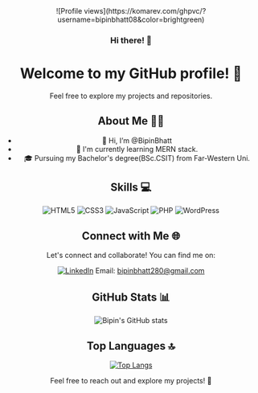<div align="center">
![Profile views](https://komarev.com/ghpvc/?username=bipinbhatt08&color=brightgreen)

### Hi there! 👋

<!--
**bipinbhatt08/bipinbhatt08** is a ✨ _special_ ✨ repository because its `README.md` (this file) appears on your GitHub profile.

Here are some ideas to get you started:

- 🔭 I’m currently working on ...
- 🌱 I’m currently learning ...
- 👯 I’m looking to collaborate on ...
- 🤔 I’m looking for help with ...
- 💬 Ask me about ...
- 📫 How to reach me: ...
- 😄 Pronouns: ...
- ⚡ Fun fact: ...
-->

# Welcome to my GitHub profile! 🚀

Feel free to explore my projects and repositories.

## About Me 🙋‍♂️

- 👋 Hi, I’m @BipinBhatt
- 🌱 I'm currently learning MERN stack.
- 🎓 Pursuing my Bachelor's degree(BSc.CSIT) from Far-Western Uni.

## Skills 💻

![HTML5](https://img.shields.io/badge/HTML5-🌟-orange?style=flat&logo=html5)
![CSS3](https://img.shields.io/badge/CSS3-🌟-blue?style=flat&logo=css3)
![JavaScript](https://img.shields.io/badge/JavaScript-🌟-yellow?style=flat&logo=javascript)
![PHP](https://img.shields.io/badge/PHP-🌟-purple?style=flat&logo=php)
![WordPress](https://img.shields.io/badge/WordPress-🌟-blue?style=flat&logo=wordpress)

## Connect with Me 🌐

Let's connect and collaborate! You can find me on:

[![LinkedIn](https://img.shields.io/badge/LinkedIn-Connect-blue?style=flat&logo=linkedin)](https://www.linkedin.com/in/bipin-bhatt-a6a11b233/)
Email: [bipinbhatt280@gmail.com](mailto:bipinbhatt280@gmail.com)

## GitHub Stats 📊

![Bipin's GitHub stats](https://github-readme-stats.vercel.app/api?username=bipinbhatt08&show_icons=true&hide=prs&theme=radical)

## Top Languages 🔝

[![Top Langs](https://github-readme-stats.vercel.app/api/top-langs/?username=bipinbhatt08&layout=compact&theme=radical)](https://github.com/bipinbhatt08)

Feel free to reach out and explore my projects! 🚀

</div>
